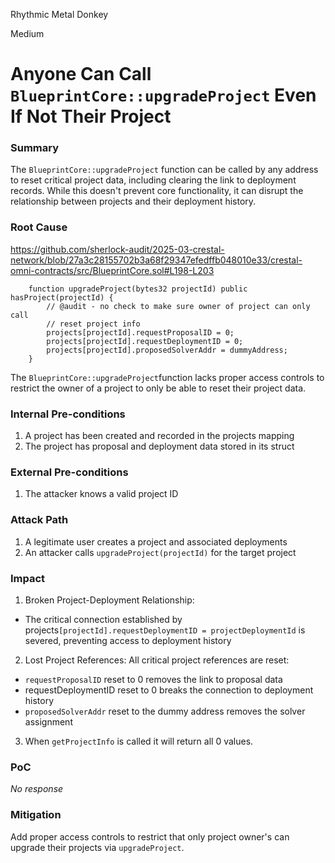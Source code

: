 Rhythmic Metal Donkey

Medium

# Anyone Can Call `BlueprintCore::upgradeProject` Even If Not Their Project

### Summary

The `BlueprintCore::upgradeProject` function can be called by any address to reset critical project data, including clearing the link to deployment records. While this doesn't prevent core functionality, it can disrupt the relationship between projects and their deployment history.

### Root Cause

https://github.com/sherlock-audit/2025-03-crestal-network/blob/27a3c28155702b3a68f29347efedffb048010e33/crestal-omni-contracts/src/BlueprintCore.sol#L198-L203

```solidity
    function upgradeProject(bytes32 projectId) public hasProject(projectId) {
        // @audit - no check to make sure owner of project can only call
        // reset project info
        projects[projectId].requestProposalID = 0;
        projects[projectId].requestDeploymentID = 0;
        projects[projectId].proposedSolverAddr = dummyAddress;
    }
```

The `BlueprintCore::upgradeProject`function lacks proper access controls to restrict the owner of a project to only be able to reset their project data.

### Internal Pre-conditions

1. A project has been created and recorded in the projects mapping
2. The project has proposal and deployment data stored in its struct

### External Pre-conditions

1. The attacker knows a valid project ID

### Attack Path

1. A legitimate user creates a project and associated deployments
3. An attacker calls `upgradeProject(projectId)` for the target project

### Impact

1. Broken Project-Deployment Relationship:

* The critical connection established by projects`[projectId].requestDeploymentID = projectDeploymentId` is severed, preventing access to deployment history

2. Lost Project References: All critical project references are reset:

* `requestProposalID` reset to 0 removes the link to proposal data
* requestDeploymentID reset to 0 breaks the connection to deployment history
* `proposedSolverAddr` reset to the dummy address removes the solver assignment


3. When `getProjectInfo` is called it will return all 0 values.

### PoC

_No response_

### Mitigation

Add proper access controls to restrict that only project owner's can upgrade their projects via `upgradeProject`.
